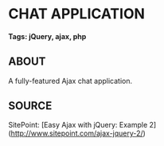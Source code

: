 # CHAT APPLICATION

#### Tags: jQuery, ajax, php

## ABOUT
A fully-featured Ajax chat application.

## SOURCE
SitePoint: [Easy Ajax with jQuery: Example 2] (http://www.sitepoint.com/ajax-jquery-2/)


